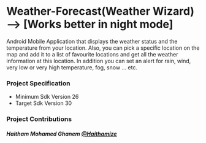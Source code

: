 # Weather-Forecast(Weather Wizard) --> [Works better in night mode]


Android Mobile Application that displays the weather status and the temperature
from your location. Also, you can pick a specific location on the map and add it to a
list of favourite locations and get all the weather information at this location. In
addition you can set an alert for rain, wind, very low or very high temperature, fog,
snow ... etc.

### Project Specification

- Minimum Sdk Version 26
- Target Sdk Version 30

### Project Contributions

##### Haitham Mohamed Ghanem [@Haithamize](https://github.com/Haithamize)
